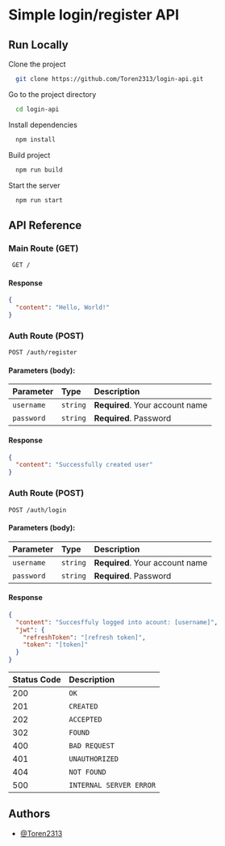 # Simple login/register API

## Run Locally

Clone the project

```bash
  git clone https://github.com/Toren2313/login-api.git
```

Go to the project directory

```bash
  cd login-api
```

Install dependencies

```bash
  npm install
```

Build project

```bash
  npm run build
```

Start the server

```bash
  npm run start
```

## API Reference

### Main Route (GET)

```
 GET /
```

#### Response

```json
{
  "content": "Hello, World!"
}
```

### Auth Route (POST)

```
POST /auth/register
```

#### Parameters (body):

| Parameter  | Type     | Description                     |
| :--------- | :------- | :------------------------------ |
| `username` | `string` | **Required**. Your account name |
| `password` | `string` | **Required**. Password          |

#### Response

```json
{
  "content": "Successfully created user"
}
```

### Auth Route (POST)

```
POST /auth/login
```

#### Parameters (body):

| Parameter  | Type     | Description                     |
| :--------- | :------- | :------------------------------ |
| `username` | `string` | **Required**. Your account name |
| `password` | `string` | **Required**. Password          |

#### Response

```json
{
  "content": "Succesffuly logged into acount: [username]",
  "jwt": {
    "refreshToken": "[refresh token]",
    "token": "[token]"
  }
}
```

| Status Code | Description             |
| :---------- | :---------------------- |
| 200         | `OK`                    |
| 201         | `CREATED`               |
| 202         | `ACCEPTED`              |
| 302         | `FOUND`                 |
| 400         | `BAD REQUEST`           |
| 401         | `UNAUTHORIZED`          |
| 404         | `NOT FOUND`             |
| 500         | `INTERNAL SERVER ERROR` |

## Authors

- [@Toren2313](https://github.com/Toren2313)
